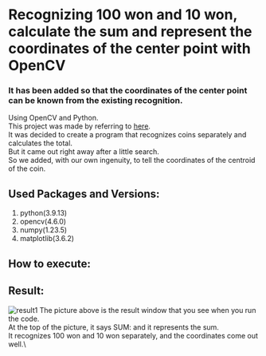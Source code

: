 # Recognizing 100 won and 10 won, calculate the sum and represent the coordinates of the center point with OpenCV 

### It has been added so that the coordinates of the center point can be known from the existing recognition.
Using OpenCV and Python.\
This project was made by referring to [here](https://deep-learning-study.tistory.com/214).\
It was decided to create a program that recognizes coins separately and calculates the total.\
But it came out right away after a little search.\
So we added, with our own ingenuity, to tell the coordinates of the centroid of the coin.
## Used Packages and Versions:
1. python(3.9.13)
2. opencv(4.6.0)
3. numpy(1.23.5)
4. matplotlib(3.6.2)

## How to execute:


## Result:
![result1](https://user-images.githubusercontent.com/112920105/207075277-1ea9719d-a266-4a5e-a24a-f65a344a496c.png)
The picture above is the result window that you see when you run the code.\
At the top of the picture, it says SUM: and it represents the sum.\
It recognizes 100 won and 10 won separately, and the coordinates come out well.\

